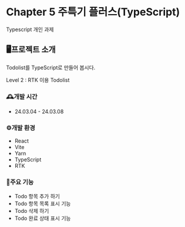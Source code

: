 # Chapter 5 주특기 플러스(TypeScript)
Typescript 개인 과제

## 🖥️프로젝트 소개
Todolist를 TypeScript로 만들어 봅시다.

Level 2 : RTK 이용 Todolist

### 🕰️개발 시간
- 24.03.04 - 24.03.08

### ⚙️개발 환경
- React
- Vite
- Yarn
- TypeScript
- RTK

### 📌주요 기능
- Todo 항목 추가 하기
- Todo 항목 목록 표시 기능
- Todo 삭제 하기
- Todo 완료 상태 표시 기능
